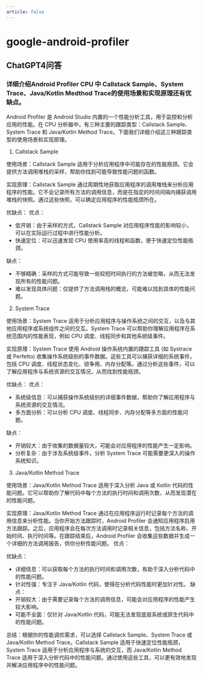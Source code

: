 ```yaml
---
article: false
---
```


# google-android-profiler

## ChatGPT4问答


### 详细介绍Android Profiler CPU 中 Callstack Sample、System Trace、Java/Kotlin Medthod Trace的使用场景和实现原理还有优缺点。

Android Profiler 是 Android Studio 内置的一个性能分析工具，用于监控和分析应用的性能。在 CPU 分析器中，有三种主要的跟踪类型：Callstack Sample、System Trace 和 Java/Kotlin Method Trace。下面我们详细介绍这三种跟踪类型的使用场景和实现原理。

1.  Callstack Sample

使用场景：Callstack Sample 适用于分析应用程序中可能存在的性能瓶颈。它会提供方法调用堆栈的采样，帮助你找到可能导致性能问题的函数。

实现原理：Callstack Sample 通过周期性地获取应用程序的调用堆栈来分析应用程序的性能。它不会记录所有方法的调用信息，而是在指定的时间间隔内捕获调用堆栈的快照。通过这些快照，可以确定应用程序的性能瓶颈所在。

优缺点：
优点：
*   低开销：由于采样的方式，Callstack Sample 对应用程序性能的影响较小，可以在实际运行过程中进行性能分析。
*   快速定位：可以迅速发现 CPU 使用率高的线程和函数，便于快速定位性能瓶颈。

缺点：
*   不够精确：采样的方式可能导致一些较短时间执行的方法被忽略，从而无法发现所有的性能问题。
*   难以发现具体问题：仅提供了方法调用栈的概览，可能难以找到具体的性能问题。


2.  System Trace

使用场景：System Trace 适用于分析应用程序与操作系统之间的交互，以及与其他应用程序或系统组件之间的交互。System Trace 可以帮助你理解应用程序在系统范围内的性能表现，例如 CPU 调度、线程同步和其他系统级事件。

实现原理：System Trace 使用 Android 操作系统内置的跟踪工具 (如 Systrace 或 Perfetto) 收集操作系统级别的事件数据。这些工具可以捕获详细的系统事件，包括 CPU 调度、线程状态变化、锁争用、内存分配等。通过分析这些事件，可以了解应用程序与系统资源的交互情况，从而找到性能瓶颈。

优缺点：
优点：
*   系统级信息：可以捕获操作系统级别的详细事件数据，帮助你了解应用程序与系统资源的交互情况。
*   多方面分析：可以分析 CPU 调度、线程同步、内存分配等多方面的性能问题。

缺点：
*   开销较大：由于收集的数据量较大，可能会对应用程序的性能产生一定影响。
*   分析复杂：由于涉及系统级事件，分析 System Trace 可能需要更深入的操作系统知识。


3.  Java/Kotlin Method Trace

使用场景：Java/Kotlin Method Trace 适用于深入分析 Java 或 Kotlin 代码的性能问题。它可以帮助你了解代码中每个方法的执行时间和调用次数，从而发现潜在的性能问题。

实现原理：Java/Kotlin Method Trace 通过在应用程序运行时记录每个方法的调用信息来分析性能。当你开始方法跟踪时，Android Profiler 会通知应用程序启用方法跟踪。之后，应用程序会在每次方法调用时记录相关信息，包括方法名称、开始时间、执行时间等。在跟踪结束后，Android Profiler 会收集这些数据并生成一个详细的方法调用报告，供你分析性能问题。
优点：

优缺点：
*   详细信息：可以获取每个方法的执行时间和调用次数，有助于深入分析代码中的性能问题。
*   针对性强：专注于 Java/Kotlin 代码，使得在分析代码性能时更加针对性。
缺点：
*   开销较大：由于需要记录每个方法的调用信息，可能会对应用程序的性能产生较大影响。
*   可能不全面：仅针对 Java/Kotlin 代码，可能无法发现底层系统或原生代码中的性能问题。


总结：根据你的性能调优需求，可以选择 Callstack Sample、System Trace 或 Java/Kotlin Method Trace。Callstack Sample 适用于快速定位性能瓶颈，System Trace 适用于分析应用程序与系统的交互，而 Java/Kotlin Method Trace 适用于深入分析代码中的性能问题。通过使用这些工具，可以更有效地发现并解决应用程序中的性能问题。
